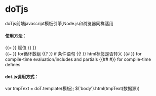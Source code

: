 # doTjs
doTjs前端javascript模板引擎,Node.js和浏览器同样适用

#### 使用方法：
{{= }} 赋值
{{ }}  
{{~ }} for循环数组
{{? }} if 条件语句
{{! }} html标签是否转义
{{# }} for compile-time evaluation/includes and partials
{{## #}} for compile-time defines


#### dot.js调用方式：
var tmpText = doT.template(模板);
$('body').html(tmpText(数据源))
